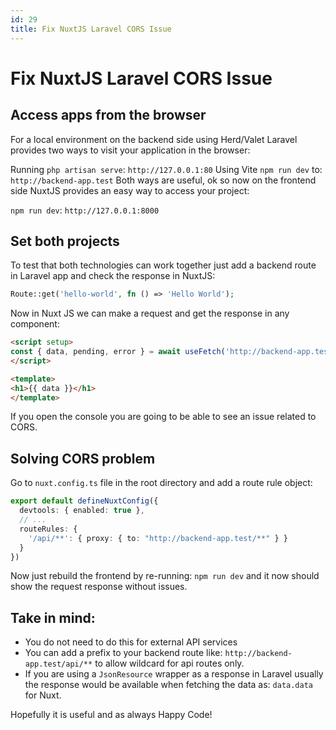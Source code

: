 ```yaml
---
id: 29
title: Fix NuxtJS Laravel CORS Issue
---
```


# Fix NuxtJS Laravel CORS Issue

## Access apps from the browser

For a local environment on the backend side using Herd/Valet Laravel provides two ways to visit your application in the browser:

Running `php artisan serve`: `http://127.0.0.1:80`
Using Vite `npm run dev` to: `http://backend-app.test`
Both ways are useful, ok so now on the frontend side NuxtJS provides an easy way to access your project:

`npm run dev`: `http://127.0.0.1:8000`

## Set both projects
To test that both technologies can work together just add a backend route in Laravel app and check the response in NuxtJS:

```php
Route::get('hello-world', fn () => 'Hello World');
```

Now in Nuxt JS we can make a request and get the response in any component:

```html
<script setup>
const { data, pending, error } = await useFetch('http://backend-app.test/hello-world');
</script>

<template>
<h1>{{ data }}</h1>
</template>
```

If you open the console you are going to be able to see an issue related to CORS.

## Solving CORS problem

Go to `nuxt.config.ts` file in the root directory and add a route rule object:

```typescript
export default defineNuxtConfig({
  devtools: { enabled: true },
  // ...
  routeRules: {
    '/api/**': { proxy: { to: "http://backend-app.test/**" } }
  }
})
```

Now just rebuild the frontend by re-running: `npm run dev` and it now should show the request response without issues.

## Take in mind:

- You do not need to do this for external API services
- You can add a prefix to your backend route like: `http://backend-app.test/api/**` to allow wildcard for api routes only.
- If you are using a `JsonResource` wrapper as a response in Laravel usually the response would be available when fetching the data as: `data.data` for Nuxt.

Hopefully it is useful and as always Happy Code!
